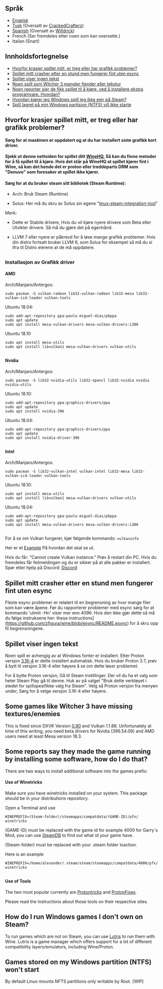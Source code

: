 ## Språk
-  [Engelsk](#table-of-content)
-  [Tysk](README_DE.md) (Oversatt av [CrackedCrafterz](https://github.com/CrackedCrafterz))
-  [Spanish](README_ESP.md) (Oversatt av [Willdrick](https://github.com/Willdrick))
-  French (Ser fremdeles etter noen som kan oversette.)
-  Italian (Snart)

## Innholdsfortegnelse
  - [Hvorfor krasjer spillet mitt, er treg eller har grafikk problemer?](#hvorfor-krasjer-spillet-mitt-er-treg-eller-har-grafikk-problemer)
  - [Spillet mitt crasher etter en stund men fungerer fint uten esync](#spillet-mitt-crasher-etter-en-stund-men-fungerer-fint-uten-esync)
  - [Spillet viser ingen tekst](#spillet-viser-ingen-tekst)
  - [Noen spill som Witcher 3 mangler fiender eller tekstur](#some-games-like-witcher-3-have-missing-texturesenemies)
  - [Noen reporter sier de fikk spillet til å kjøre, ved å installere ekstra programvare. Hvordan?](#some-reports-say-they-made-the-game-running-by-installing-some-software-how-do-i-do-that)
  - [Hvordan kjører jeg Windows spill jeg ikke eier på Steam?](#how-do-i-run-windows-games-i-dont-own-on-steam)
  - [Spill lagret på min Windows partisjon (NTFS) vill ikke starte](#games-stored-on-my-windows-partition-ntfs-wont-start)
## Hvorfor krasjer spillet mitt, er treg eller har grafikk problemer?

#### Sørg for at maskinen er oppdatert og at du har installert siste grafikk kort driver.

#### Sjekk ut denne nettsiden for spillet ditt [WineHQ](https://appdb.winehq.org), Så kan du finne metoder for å få spillet til å kjøre. Hvis det står på WineHQ at spillet kjører fint i Wine, så kan det hende det er proton eller treddeparts DRM som "Denuvo" som foresaker at spillet ikke kjører.

#### Sørg for at du bruker steam sitt bibliotek (Steam Runtime):

- Arch: Bruk Steam (Runtime)

- Solus: Her må du skru av Solus sin egene "[linux-steam-integration-tool](https://raw.githubusercontent.com/solus-project/linux-steam-integration/master/.github/LSI_Settings.png)"

Merk:

- Dette er Stabile drivere, Hvis du vil kjøre nyere drivere som Beta eller Utvikler drivere. Så må du gjøre det på egenhånd.

- LLVM 7 eller nyere er påkrevd for å løse mange grafikk problemer. Hvis din distro fortsatt bruker LLVM 6, som Solus for eksempel så må du si ifra til Distro eierene at de må oppdatere.



##
### Installasjon av Grafikk driver
#### AMD

Arch/Manjaro/Antergos:
```
sudo pacman -S vulkan-radeon lib32-vulkan-radeon lib32-mesa lib32-vulkan-icd-loader vulkan-tools
```

Ubuntu 18.04:
```
sudo add-apt-repository ppa:paulo-miguel-dias/pkppa
sudo apt update
sudo apt install mesa-vulkan-drivers mesa-vulkan-drivers:i386
```
Ubuntu 18.10

```
sudo apt install mesa-utils
sudo apt install libvulkan1 mesa-vulkan-drivers vulkan-utils
```
##
#### Nvidia

Arch/Manjaro/Antergos:
```
sudo pacman -S lib32-nvidia-utils lib32-opencl lib32-nvidia nvidia nvidia-utils
```

Ubuntu 18.10:
```
sudo add-apt-repository ppa:graphics-drivers/ppa
sudo apt update
sudo apt install nvidia-396
```

Ubuntu 18.04:
```
sudo add-apt-repository ppa:graphics-drivers/ppa
sudo apt update
sudo apt install nvidia-driver-396
```
##
#### Intel

Arch/Manjaro/Antergos:
```
sudo pacman -S lib32-vulkan-intel vulkan-intel lib32-mesa lib32-vulkan-icd-loader vulkan-tools
```

Ubuntu 18.10:
```
sudo apt install mesa-utils
sudo apt install libvulkan1 mesa-vulkan-drivers vulkan-utils
```

Ubuntu 18.04:
```
sudo add-apt-repository ppa:paulo-miguel-dias/pkppa
sudo apt update
sudo apt install mesa-vulkan-drivers mesa-vulkan-drivers:i386
```
##
For å se om Vulkan fungerer, kjør følgende kommando: `vulkaninfo`

Her er et [Example](https://raw.githubusercontent.com/NoXPhasma/protondb_faq/master/VulkaninfoExample.png) På hvordan det skal se ut.

Hvis du får: "Cannot create Vulkan instance." Prøv å restart din PC. Hvis du fremdeles får feilmeldingen og du er sikker på at alle pakker er installert. Spør etter hjelp på Discord: [Discord](https://discord.gg/uuwK9EV) 

## Spillet mitt crasher etter en stund men fungerer fint uten esync

Fleste esync problemer er relatert til en begrensning av hvor mange filer som kan være åpene. Før du rapporterer problemer med esync sørg for at kommando 'ulimit -Hn' viser mer enn 4096. Hvis den ikke gjør dette så må du følge instruksene her: these instructions](https://github.com/zfigura/wine/blob/esync/README.esync) for å skru opp fil begrensningene.

## Spillet viser ingen tekst

Noen spill er avhengig av at Windows fonter er installert. Etter Proton versjon [3.16-4](https://github.com/ValveSoftware/Proton/wiki/Changelog#316-4) er dette installert automatisk. Hvis du bruker Proton 3.7, prøv å bytt til versjon 3.16-4 eller høyere å se om dette løser problemet.

For å bytte Proton versjon, Gå til Steam instillinger. Der vil du ha et valg som heter Steam Play gå til denne. Huk av på valget "Bruk dette verktøyet i stedet for spillspesifikke valg fra Steam". Velg så Proton versjon fra menyen under, Sørg for å velge versjon 3.16-4 eller høyere.

## Some games like Witcher 3 have missing textures/enemies

This is fixed since DXVK Version [0.90](https://github.com/doitsujin/dxvk/releases/tag/v0.90) and Vulkan 1.1.88. Unfortunately at time of this writing, you need beta drivers for Nvidia (396.54.09) and AMD users need at least Mesa version 18.3.

## Some reports say they made the game running by installing some software, how do I do that?

There are two ways to install additional software into the games prefix:

#### Use of Winetricks
Make sure you have winetricks installed on your system. This package should be in your distributions repository.

Open a Terminal and use
```
WINEPREFIX=(Steam-folder)/steamapps/compatdata/(GAME-ID)/pfx/ winetricks
```
(GAME-ID) must be replaced with the game id for example 4000 for Garry´s Mod, you can use [SteamDB](https://steamdb.info) to find out what id your game have.

(Steam-folder) must be replaced with your .steam folder loaction.

Here is an example

```
WINEPREFIX=/home/alexander/.steam/steam/steamapps/compatdata/4000/pfx/ winetricks
```
##
#### Use of Tools

The two most popular currently are [Protontricks](https://github.com/Sirmentio/protontricks) and [ProtonFixes](https://github.com/simons-public/protonfixes).

Please read the instructions about those tools on their respective sites.

## How do I run Windows games I don't own on Steam?

To run games which are not on Steam, you can use [Lutris](https://lutris.net/) to run them with Wine. Lutris is a game manager which offers support for a lot of different compatibility layers/emulators, including Wine/Proton.

## Games stored on my Windows partition (NTFS) won't start

By default Linux mounts NFTS partitions only writable by Root. [WIP]
